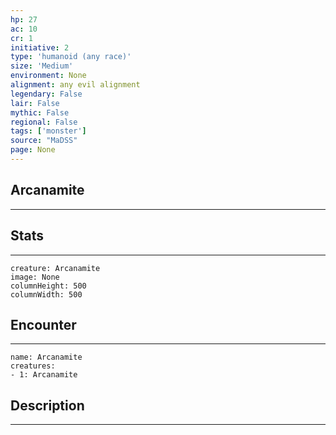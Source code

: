 ```yaml
---
hp: 27
ac: 10
cr: 1
initiative: 2
type: 'humanoid (any race)'    
size: 'Medium'
environment: None
alignment: any evil alignment
legendary: False
lair: False
mythic: False
regional: False
tags: ['monster']
source: "MaDSS"
page: None
---
```


## Arcanamite
---



## Stats
---

```statblock
creature: Arcanamite
image: None
columnHeight: 500
columnWidth: 500
```

## Encounter
---

```encounter-table
name: Arcanamite
creatures:
- 1: Arcanamite
```

## Description
---




